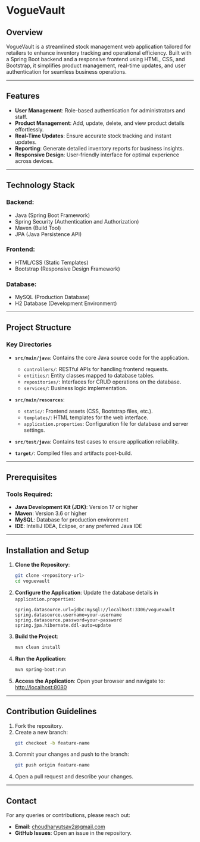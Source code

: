 # VogueVault

## Overview

VogueVault is a streamlined stock management web application tailored for retailers to enhance inventory tracking and operational efficiency. Built with a Spring Boot backend and a responsive frontend using HTML, CSS, and Bootstrap, it simplifies product management, real-time updates, and user authentication for seamless business operations.

---

## Features

- **User Management**: Role-based authentication for administrators and staff.
- **Product Management**: Add, update, delete, and view product details effortlessly.
- **Real-Time Updates**: Ensure accurate stock tracking and instant updates.
- **Reporting**: Generate detailed inventory reports for business insights.
- **Responsive Design**: User-friendly interface for optimal experience across devices.

---

## Technology Stack

### Backend:
- Java (Spring Boot Framework)
- Spring Security (Authentication and Authorization)
- Maven (Build Tool)
- JPA (Java Persistence API)

### Frontend:
- HTML/CSS (Static Templates)
- Bootstrap (Responsive Design Framework)

### Database:
- MySQL (Production Database)
- H2 Database (Development Environment)

---

## Project Structure

### Key Directories

- **`src/main/java`**: Contains the core Java source code for the application.
  - `controllers/`: RESTful APIs for handling frontend requests.
  - `entities/`: Entity classes mapped to database tables.
  - `repositories/`: Interfaces for CRUD operations on the database.
  - `services/`: Business logic implementation.

- **`src/main/resources`**:
  - `static/`: Frontend assets (CSS, Bootstrap files, etc.).
  - `templates/`: HTML templates for the web interface.
  - `application.properties`: Configuration file for database and server settings.

- **`src/test/java`**: Contains test cases to ensure application reliability.
- **`target/`**: Compiled files and artifacts post-build.

---

## Prerequisites

### Tools Required:
- **Java Development Kit (JDK)**: Version 17 or higher
- **Maven**: Version 3.6 or higher
- **MySQL**: Database for production environment
- **IDE**: IntelliJ IDEA, Eclipse, or any preferred Java IDE

---

## Installation and Setup

1. **Clone the Repository**:
   ```bash
   git clone <repository-url>
   cd voguevault
   ```

2. **Configure the Application**:
   Update the database details in `application.properties`:
   ```properties
   spring.datasource.url=jdbc:mysql://localhost:3306/voguevault
   spring.datasource.username=your-username
   spring.datasource.password=your-password
   spring.jpa.hibernate.ddl-auto=update
   ```

3. **Build the Project**:
   ```bash
   mvn clean install
   ```

4. **Run the Application**:
   ```bash
   mvn spring-boot:run
   ```

5. **Access the Application**:
   Open your browser and navigate to:
   [http://localhost:8080](http://localhost:8080)

---

## Contribution Guidelines

1. Fork the repository.
2. Create a new branch:
   ```bash
   git checkout -b feature-name
   ```
3. Commit your changes and push to the branch:
   ```bash
   git push origin feature-name
   ```
4. Open a pull request and describe your changes.

---

## Contact

For any queries or contributions, please reach out:
- **Email**: choudharyutsav2@gmail.com
- **GitHub Issues**: Open an issue in the repository.

